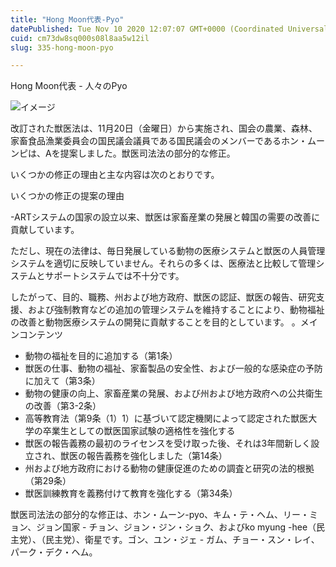 ```yaml
---
title: "Hong Moon代表-Pyo"
datePublished: Tue Nov 10 2020 12:07:07 GMT+0000 (Coordinated Universal Time)
cuid: cm73dw8sq000s08l8aa5w12il
slug: 335-hong-moon-pyo

---
```



Hong Moon代表 - 人々のPyo

![イメージ](https://cdn.hashnode.com/res/hashnode/image/upload/v1739453822503/8bdb9a28-0c0f-41ae-a5cb-e309da1c1b2f.jpeg)

改訂された獣医法は、11月20日（金曜日）から実施され、国会の農業、森林、家畜食品漁業委員会の国民議会議員である国民議会のメンバーであるホン・ムーンピは、Aを提案しました。獣医司法法の部分的な修正。

いくつかの修正の理由と主な内容は次のとおりです。

いくつかの修正の提案の理由

-ARTシステムの国家の設立以来、獣医は家畜産業の発展と韓国の需要の改善に貢献しています。

ただし、現在の法律は、毎日発展している動物の医療システムと獣医の人員管理システムを適切に反映していません。それらの多くは、医療法と比較して管理システムとサポートシステムでは不十分です。

したがって、目的、職務、州および地方政府、獣医の認証、獣医の報告、研究支援、および強制教育などの追加の管理システムを維持することにより、動物福祉の改善と動物医療システムの開発に貢献することを目的としています。 。メインコンテンツ

- 動物の福祉を目的に追加する（第1条）
- 獣医の仕事、動物の福祉、家畜製品の安全性、および一般的な感染症の予防に加えて（第3条）
- 動物の健康の向上、家畜産業の発展、および州および地方政府への公共衛生の改善（第3-2条）
- 高等教育法（第9条（1）1）に基づいて認定機関によって認定された獣医大学の卒業生としての獣医国家試験の適格性を強化する
- 獣医の報告義務の最初のライセンスを受け取った後、それは3年間新しく設立され、獣医の報告義務を強化しました（第14条）
- 州および地方政府における動物の健康促進のための調査と研究の法的根拠（第29条）
- 獣医訓練教育を義務付けて教育を強化する（第34条）

獣医司法法の部分的な修正は、ホン・ムーン-pyo、キム・テ・ヘム、リー・ミョン、ジョン国家 - チョン、ジョン・ジン・ショク、およびko myung -hee（民主党）、（民主党）、衛星です。ゴン、ユン・ジェ - ガム、チョー・スン・レイ、パーク・デク・ヘム。